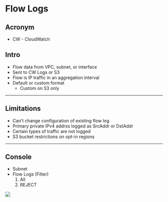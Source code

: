 # Flow Logs

## Acronym
* CW - CloudWatch

## Intro
* Flow data from VPC, subnet, or interface
* Sent to CW Logs or S3
* Flow is IP traffic in an aggregation interval
* Default or custom format
  * Custom on S3 only
  
---

## Limitations
* Can't change configuration of existing flow log
* Primary private IPv4 addrss logged as SrcAddr or DstAddr
* Certain types of traffic are not logged
* S3 bucket restrictions on opt-in regions

---

## Console
* Subnet
* Flow Logs (Filter)
  1) All
  2) REJECT
  
[<img src="https://i.imgur.com/Hm9uBwN.png">](https://i.imgur.com/Hm9uBwN.png)
  
  
